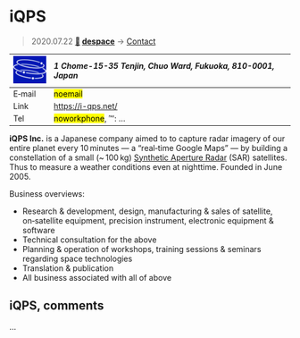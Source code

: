# iQPS
> 2020.07.22 **[🚀](../index/index.md) [despace](index.md)** → [Contact](contact.md)

|[![](f/contact/i/iqps_logo1_thumb.png)](f/contact/i/iqps_logo1.png)|*1 Chome-15-35 Tenjin, Chuo Ward, Fukuoka, 810-0001, Japan*|
|:--|:--|
|E‑mail| <mark>noemail</mark> |
|Link| <https://i-qps.net/> |
|Tel| <mark>noworkphone</mark>, ℻: … |

**iQPS Inc.** is a Japanese company aimed to to capture radar imagery of our entire planet every 10 minutes — a “real‑time Google Maps” — by building a constellation of a small (~ 100 kg) [Synthetic Aperture Radar](sar.md) (SAR) satellites. Thus to measure a weather conditions even at nighttime. Founded in June 2005.

Business overviews:

   - Research & development, design, manufacturing & sales of satellite, on‑satellite equipment, precision instrument, electronic equipment & software
   - Technical consultation for the above
   - Planning & operation of workshops, training sessions & seminars regarding space technologies
   - Translation & publication
   - All business associated with all of above

<p style="page-break-after:always"> </p>

## iQPS, comments

…

